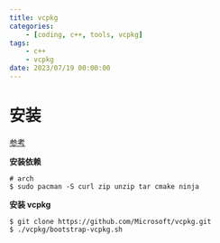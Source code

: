 ```yaml
---
title: vcpkg
categories: 
	- [coding, c++, tools, vcpkg]
tags:
	- c++
    - vcpkg
date: 2023/07/19 00:00:00
---
```


# 安装

[参考](https://vcpkg.io/en/getting-started)

**安装依赖**

```shell
# arch
$ sudo pacman -S curl zip unzip tar cmake ninja
```

**安装 vcpkg**

```shell
$ git clone https://github.com/Microsoft/vcpkg.git
$ ./vcpkg/bootstrap-vcpkg.sh
```

